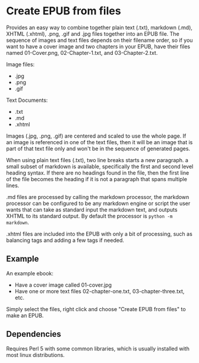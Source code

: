 
Create EPUB from files
======================

Provides an easy way to combine together plain text (.txt), markdown (.md),
XHTML (.xhtml), .png, .gif and .jpg files together into an EPUB file. The sequence of
images and text files depends on their filename order, so if you want to have a cover
image and two chapters in your EPUB, have their files named 01-Cover.png, 02-Chapter-1.txt,
and 03-Chapter-2.txt.

Image files:
* .jpg
* .png
* .gif

Text Documents:
* .txt
* .md
* .xhtml

Images (.jpg, .png, .gif) are centered and scaled to use the whole page. If
an image is referenced in one of the text files, then it will be an image that
is part of that text file only and won't be in the sequence of generated pages.

When using plain text files (.txt), two line breaks starts a new paragraph. a 
small subset of markdown is available, specifically the first and second level
heading syntax. If there are no headings found in the file, then the first line
of the file becomes the heading if it is not a paragraph that spans multiple lines. 

.md files are processed by calling the markdown processor, the markdown processor
can be configured to be any markdown engine or script the user wants that can take
as standard input the markdown text, and outputs XHTML to its standard output.
By default the processor is `python -m markdown`.

.xhtml files are included into the EPUB with only a bit of processing, such as
balancing tags and adding a few tags if needed.


Example
-------

An example ebook:

* Have a cover image called 01-cover.jpg
* Have one or more text files 02-chapter-one.txt, 03-chapter-three.txt, etc.

Simply select the files, right click and choose "Create EPUB from files"
to make an EPUB.

Dependencies
------------

Requires Perl 5 with some common libraries, which is usually installed with most linux
distributions.



